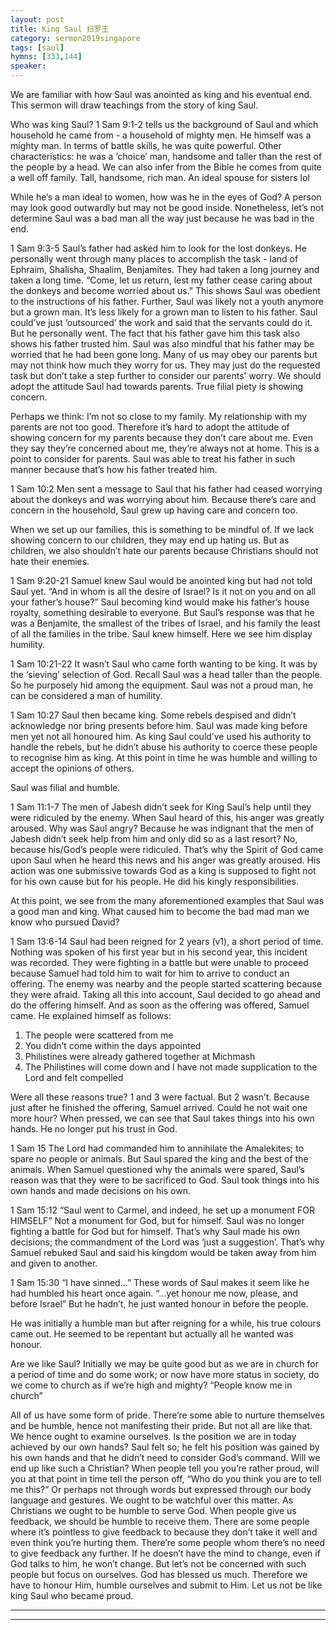 ```yaml
---
layout: post
title: King Saul 扫罗王
category: sermon2019singapore
tags: [saul]
hymns: [333,144]
speaker: 
---
```


We are familiar with how Saul was anointed as king and his eventual end. This sermon will draw teachings from the story of king Saul. 

Who was king Saul?
1 Sam 9:1-2 tells us the background of Saul and which household he came from - a household of mighty men. He himself was a mighty man. In terms of battle skills, he was quite powerful. Other characteristics: he was a ‘choice’ man, handsome and taller than the rest of the people by a head. We can also infer from the Bible he comes from quite a well off family. Tall, handsome, rich man. An ideal spouse for sisters lol

While he’s a man ideal to women, how was he in the eyes of God? A person may look good outwardly but may not be good inside. Nonetheless, let’s not determine Saul was a bad man all the way just because he was bad in the end. 

1 Sam 9:3-5
Saul’s father had asked him to look for the lost donkeys. He personally went through many places to accomplish the task - land of Ephraim, Shalisha, Shaalim, Benjamites.
They had taken a long journey and taken a long time. “Come, let us return, lest my father cease caring about the donkeys and become worried about us.” This shows Saul was obedient to the instructions of his father. Further, Saul was likely not a youth anymore but a grown man. It’s less likely for a grown man to listen to his father. Saul could’ve just ‘outsourced’ the work and said that the servants could do it. But he personally went. The fact that his father gave him this task also shows his father trusted him. Saul was also mindful that his father may be worried that he had been gone long. Many of us may obey our parents but may not think how much they worry for us. They may just do the requested task but don’t take a step further to consider our parents’ worry. We should adopt the attitude Saul had towards parents. True filial piety is showing concern. 

Perhaps we think: I’m not so close to my family. My relationship with my parents are not too good. Therefore it’s hard to adopt the attitude of showing concern for my parents because they don’t care about me. Even they say they’re concerned about me, they’re always not at home. 
This is a point to consider for parents. Saul was able to treat his father in such manner because that’s how his father treated him. 

1 Sam 10:2
Men sent a message to Saul that his father had ceased worrying about the donkeys and was worrying about him. Because there’s care and concern in the household, Saul grew up having care and concern too. 

When we set up our families, this is something to be mindful of. If we lack showing concern to our children, they may end up hating us. But as children, we also shouldn’t hate our parents because Christians should not hate their enemies. 

1 Sam 9:20-21
Samuel knew Saul would be anointed king but had not told Saul yet. “And in whom is all the desire of Israel? Is it not on you and on all your father’s house?” Saul becoming kind would make his father’s house royalty, something desirable to everyone. But Saul’s response was that he was a Benjamite, the smallest of the tribes of Israel, and his family the least of all the families in the tribe. Saul knew himself. Here we see him display humility. 

1 Sam 10:21-22
It wasn’t Saul who came forth wanting to be king. It was by the ‘sieving’ selection of God. Recall Saul was a head taller than the people. So he purposely hid among the equipment. Saul was not a proud man, he can be considered a man of humility. 

1 Sam 10:27
Saul then became king. Some rebels despised and didn’t acknowledge nor bring presents before him. Saul was made king before men yet not all honoured him. As king Saul could’ve used his authority to handle the rebels, but he didn’t abuse his authority to coerce these people to recognise him as king. At this point in time he was humble and willing to accept the opinions of others. 

Saul was filial and humble. 

1 Sam 11:1-7
The men of Jabesh didn’t seek for King Saul’s help until they were ridiculed by the enemy. When Saul heard of this, his anger was greatly aroused. Why was Saul angry? Because he was indignant that the men of Jabesh didn’t seek help from him and only did so as a last resort? No, because his/God’s people were ridiculed. That’s why the Spirit of God came upon Saul when he heard this news and his anger was greatly aroused. His action was one submissive towards God as a king is supposed to fight not for his own cause but for his people. He did his kingly responsibilities. 

At this point, we see from the many aforementioned examples that Saul was a good man and king. What caused him to become the bad mad man we know who pursued David?

1 Sam 13:6-14
Saul had been reigned for 2 years (v1), a short period of time. Nothing was spoken of his first year but in his second year, this incident was recorded. They were fighting in a battle but were unable to proceed because Samuel had told him to wait for him to arrive to conduct an offering. The enemy was nearby and the people started scattering because they were afraid. Taking all this into account, Saul decided to go ahead and do the offering himself. And as soon as the offering was offered, Samuel came. He explained himself as follows:
1. The people were scattered from me
2. You didn’t come within the days appointed
3. Philistines were already gathered together at Michmash
4. The Philistines will come down and I have not made supplication to the Lord and felt compelled 

Were all these reasons true? 1 and 3 were factual. But 2 wasn’t. Because just after he finished the offering, Samuel arrived. Could he not wait one more hour? When pressed, we can see that Saul takes things into his own hands. He no longer put his trust in God. 

1 Sam 15
The Lord had commanded him to annihilate the Amalekites; to spare no people or animals. But Saul spared the king and the best of the animals. When Samuel questioned why the animals were spared, Saul’s reason was that they were to be sacrificed to God. Saul took things into his own hands and made decisions on his own. 

1 Sam 15:12
“Saul went to Carmel, and indeed, he set up a monument FOR HIMSELF”
Not a monument for God, but for himself. Saul was no longer fighting a battle for God but for himself. That’s why Saul made his own decisions; the commandment of the Lord was ‘just a suggestion’. That’s why Samuel rebuked Saul and said his kingdom would be taken away from him and given to another. 

1 Sam 15:30
“I have sinned...” 
These words of Saul makes it seem like he had humbled his heart once again.
“...yet honour me now, please, and before Israel”
But he hadn’t, he just wanted honour in before the people. 

He was initially a humble man but after reigning for a while, his true colours came out. He seemed to be repentant but actually all he wanted was honour. 

Are we like Saul? Initially we may be quite good but as we are in church for a period of time and do some work; or now have more status in society, do we come to church as if we’re high and mighty? “People know me in church”

All of us have some form of pride. There’re some able to nurture themselves and be humble, hence not manifesting their pride. But not all are like that. We hence ought to examine ourselves. Is the position we are in today achieved by our own hands? Saul felt so; he felt his position was gained by his own hands and that he didn’t need to consider God’s command. Will we end up like such a Christian? When people tell you you’re rather proud, will you at that point in time tell the person off, “Who do you think you are to tell me this?” Or perhaps not through words but expressed through our body language and gestures. We ought to be watchful over this matter. As Christians we ought to be humble to serve God. When people give us feedback, we should be humble to receive them. There are some people where it’s pointless to give feedback to because they don’t take it well and even think you’re hurting them. There’re some people whom there’s no need to give feedback any further. If he doesn’t have the mind to change, even if God talks to him, he won’t change. But let’s not be concerned with such people but focus on ourselves. God has blessed us much. Therefore we have to honour Him, humble ourselves and submit to Him. Let us not be like king Saul who became proud. 



----
****
